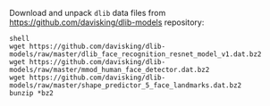 Download and unpack `dlib` data files from https://github.com/davisking/dlib-models repository:

```
shell
wget https://github.com/davisking/dlib-models/raw/master/dlib_face_recognition_resnet_model_v1.dat.bz2
wget https://github.com/davisking/dlib-models/raw/master/mmod_human_face_detector.dat.bz2
wget https://github.com/davisking/dlib-models/raw/master/shape_predictor_5_face_landmarks.dat.bz2
bunzip *bz2
```
